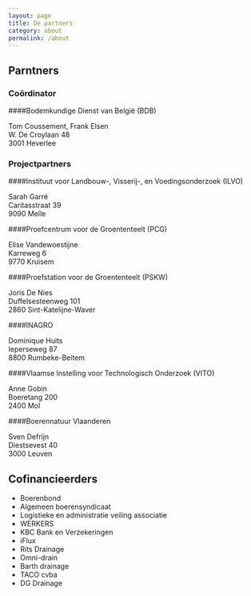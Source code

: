 ```yaml
---
layout: page
title: De partners
category: about
permalink: /about
---
```

## Parntners 
### Coördinator
####Bodemkundige Dienst van België (BDB)

Tom Coussement, Frank Elsen   
W. De Croylaan 48  
3001 Heverlee  

### Projectpartners
####Instituut voor Landbouw-, Visserij-, en Voedingsonderzoek (ILVO)

Sarah Garré  
Caritasstraat 39  
9090 Melle  

####Proefcentrum voor de Groententeelt (PCG)

Elise Vandewoestijne   
Karreweg 6  
9770 Kruisem  

####Proefstation voor de Groententeelt (PSKW)

Joris De Nies  
Duffelsesteenweg 101  
2860 Sint-Katelijne-Waver  

####INAGRO

Dominique Huits  
Ieperseweg 87   
8800 Rumbeke-Beitem  

####Vlaamse Instelling voor Technologisch Onderzoek (VITO)

Anne Gobin  
Boeretang 200  
2400 Mol  

####Boerennatuur Vlaanderen

Sven Defrijn  
Diestsevest 40  
3000 Leuven  

## Cofinancieerders
- Boerenbond
- Algemeen boerensyndicaat
- Logistieke en administratie veiling associatie 
- WERKERS
- KBC Bank en Verzekeringen
- iFlux
- Rits Drainage
- Omni-drain
- Barth drainage
- TACO cvba
- DG Drainage